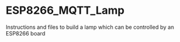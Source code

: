 # ESP8266_MQTT_Lamp
Instructions and files to build a lamp which can be controlled by an ESP8266 board
